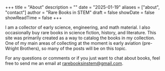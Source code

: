 +++
title = "About"
description = ""
date = "2025-01-19"
aliases = ["about", "contact"]
author = "Rare Books in STEM"
draft = false
showDate = false
showReadTime = false
+++

I am a collector of early science, engineering, and math material. I also occasionally buy rare books in science fiction, history, and literature. This site was primarily created as a way to catalog the books in my collection. One of my main areas of collecting at the moment is early aviation (pre-Wright Brothers), so many of the posts will be on this topic.

For any questions or comments or if you just want to chat about books, feel free to send me an email at rarebooksinstem@gmail.com.
